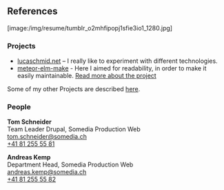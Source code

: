 ## References

[image:/img/resume/tumblr_o2mhfipopj1sfie3io1_1280.jpg]

### Projects

* [lucaschmid.net](https://github.com/Kriegslustig/lucaschmid.net) – I really like to experiment with different technologies.
* [meteor-elm-make](https://github.com/Kriegslustig/meteor-elm-make) - Here I aimed for readability, in order to make it easily maintainable. [Read more about the project](https://lucaschmid.net/projects#theelmmakemeteorpackage)

Some of my other Projects are described [here](https://lucaschmid.net/projects).

### People

**Tom Schneider**<br />
Team Leader Drupal, Somedia Production Web<br />
[tom.schneider@somedia.ch](mailto:tom.schneider@somedia.ch)<br />
[+41 81 255 55 81](tel:+41812555581)

**Andreas Kemp**<br />
Department Head, Somedia Production Web<br />
[andreas.kemp@somedia.ch](mailto:andreas.kemp@somedia.ch)<br />
[+41 81 255 55 82](tel:+41812555582)



